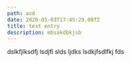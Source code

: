 ```yaml
---
path: asd
date: 2020-05-03T17:45:29.087Z
title: test entry
description: mbsakdbkjsb
---
```

dslkfjlksdfj lsdjfl slds ljdks lsdkjfsdlfkj fds